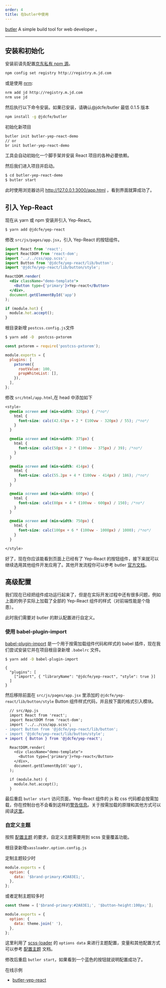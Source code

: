 ```yaml
---
order: 4
title: 在butler中使用
---
```


[butler](http://butler.jd.com/#/) A simple build tool for web developer 。

---

## 安装和初始化

安装前请先配置[京东私有 npm 源](http://npm.m.jd.com/)。

```bash
npm config set registry http://registry.m.jd.com
```

或是使用 [nrm](https://github.com/Pana/nrm):

```bash
nrm add jd http://registry.m.jd.com
nrm use jd
```

然后执行以下命令安装。如果已安装，请确认@jdcfe/butler 最低 0.1.5 版本

```bash
npm install -g @jdcfe/butler
```

初始化新项目

```bash
butler init butler-yep-react-demo
// or
br init butler-yep-react-demo
```

工具会自动初始化一个脚手架并安装 React 项目的各种必要依赖。

然后我们进入项目并启动。

```bash
$ cd butler-yep-react-demo
$ butler start
```

此时使用浏览器访问 http://127.0.0.1:3000/app.html ，看到界面就算成功了。

## 引入 Yep-React

现在从 yarn 或 npm 安装并引入 Yep-React。

```bash
$ yarn add @jdcfe/yep-react
```

修改 `src/js/pages/app.jsx`，引入 Yep-React 的按钮组件。

```jsx
import React from 'react';
import ReactDOM from 'react-dom';
import '../../css/app.scss';
import Button from '@jdcfe/yep-react/lib/button';
import '@jdcfe/yep-react/lib/button/style';

ReactDOM.render(
  <div className="demo-template">
    <Button type={'primary'}>Yep-react</Button>
  </div>,
  document.getElementById('app')
);

if (module.hot) {
  module.hot.accept();
}
```

根目录新增 `postcss.config.js`文件

```bash
$ yarn add -D  postcss-pxtorem
```

```js
const pxtorem = require('postcss-pxtorem');

module.exports = {
  plugins: [
    pxtorem({
      rootValue: 100,
      propWhiteList: [],
    }),
  ],
};
```

修改 `src/html/app.html`,在 head 中添加如下

```css
<style>
  @media screen and (min-width: 320px) { /*no*/
    html {
      font-size: calc(42.67px + 2 * (100vw - 320px) / 55); /*no*/
    }
  }

  @media screen and (min-width: 375px) {
    html {
      font-size: calc(50px + 2 * (100vw - 375px) / 39); /*no*/
    }
  }

  @media screen and (min-width: 414px) {
    html {
      font-size: calc(55.2px + 4 * (100vw - 414px) / 186); /*no*/
    }
  }

  @media screen and (min-width: 600px) {
    html {
      font-size: calc(80px + 4 * (100vw - 600px) / 150); /*no*/
    }
  }

  @media screen and (min-width: 750px) {
    html {
      font-size: calc(100px + 6 * (100vw - 1000px) / 1000); /*no*/
    }
  }

</style>
```

好了，现在你应该能看到页面上已经有了 Yep-React 的按钮组件，接下来就可以继续选用其他组件开发应用了。其他开发流程你可以参考 butler [官方文档](http://butler.jd.com/#/)。

## 高级配置

我们现在已经把组件成功运行起来了，但是在实际开发过程中还有很多问题，例如上面的例子实际上加载了全部的 Yep-React 组件的样式（对前端性能是个隐患）。

此时我们需要对 butler 的默认配置进行自定义。

### 使用 babel-plugin-import

[babel-plugin-import](https://github.com/ant-design/babel-plugin-import) 是一个用于按需加载组件代码和样式的 babel 插件，现在我们尝试安装它并在项目根目录新增 `.babelrc` 文件。

```bash
$ yarn add -D babel-plugin-import
```

```.babelrc
{
  "plugins": [
    ["import", { "libraryName": "@jdcfe/yep-react", "style": true }]
  ]
}
```

然后移除前面在 `src/js/pages/app.jsx` 里添加的 `@jdcfe/yep-react/lib/button/style` Button 组件样式代码，并且按下面的格式引入模块。

```diff
  // src/App.js
  import React from 'react';
  import ReactDOM from 'react-dom';
  import '../../css/app.scss';
- import Button from '@jdcfe/yep-react/lib/button';
- import '@jdcfe/yep-react/lib/button/style';
+ import { Button } from '@jdcfe/yep-react';

  ReactDOM.render(
    <div className="demo-template">
      <Button type={'primary'}>Yep-react</Button>
    </div>,
    document.getElementById('app'),
  );

  if (module.hot) {
    module.hot.accept();
  }
```

最后重启 `butler start` 访问页面，Yep-React 组件的 js 和 css 代码都会按需加载，你在控制台也不会看到这样的[警告信息](https://zos.alipayobjects.com/rmsportal/vgcHJRVZFmPjAawwVoXK.png)。关于按需加载的原理和其他方式可以阅读[这里](/docs/react/getting-started#按需加载)。

### 自定义主题

按照 [配置主题](#/doc/customize-theme) 的要求，自定义主题需要用到 scss 变量覆盖功能。

根目录新增`sassloader.option.config.js`

定制主题较少时

```js
module.exports = {
  option: {
    data: '$brand-primary:#2A83E1;',
  },
};
```

或者定制主题较多时

```js
const theme = ['$brand-primary:#2A83E1;', '$button-height:100px;'];

module.exports = {
  option: {
    data: theme.join(' '),
  },
};
```

这里利用了 [scss-loader](http://sass-lang.com/documentation/file.SASS_REFERENCE.html#variable_defaults_default) 的 `options data` 来进行主题配置，变量和其他配置方式可以参考 [配置主题](#/doc/customize-theme) 文档。

修改后重启 `butler start`，如果看到一个蓝色的按钮就说明配置成功了。

在线示例

* [butler-yep-react](http://git.jd.com/zhaohongyang1/butler-yep-react)
